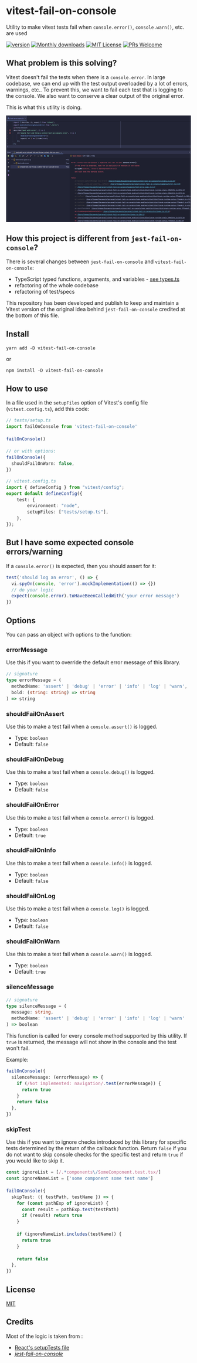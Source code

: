 # vitest-fail-on-console

Utility to make vitest tests fail when `console.error()`, `console.warn()`, etc. are used



[![version][version-badge]][package] [![Monthly downloads][npmstats-badge]][npmstats] [![MIT License][license-badge]][license] [![PRs Welcome][prs-badge]][prs]

## What problem is this solving?

Vitest doesn't fail the tests when there is a `console.error`. In large codebase, we can end up with the test output overloaded by a lot of errors, warnings, etc..
To prevent this, we want to fail each test that is logging to the console. We also want to conserve a clear output of the original error.

This is what this utility is doing.

![Example with console.error](./examples/example.png "Example with console.error")

## How this project is different from `jest-fail-on-console`?

There is several changes between `jest-fail-on-console` and `vitest-fail-on-console`:

- TypeScript typed functions, arguments, and variables - [see types.ts](./src/types.ts)
- refactoring of the whole codebase
- refactoring of test/specs

This repository has been developed and publish to keep and maintain a Vitest version 
of the original idea behind `jest-fail-on-console` credited at the bottom of this file.

## Install

```shell
yarn add -D vitest-fail-on-console
```

or

```shell
npm install -D vitest-fail-on-console
```

## How to use

In a file used in the `setupFiles` option of Vitest's config file (`vitest.config.ts`), add this code:

```ts
// tests/setup.ts
import failOnConsole from 'vitest-fail-on-console'

failOnConsole()

// or with options:
failOnConsole({
  shouldFailOnWarn: false,
})
```


```ts
// vitest.config.ts
import { defineConfig } from "vitest/config";
export default defineConfig({
    test: {
        environment: "node",
        setupFiles: ["tests/setup.ts"],
    },
});

```
## But I have some expected console errors/warning

If a `console.error()` is expected, then you should assert for it:

```ts
test('should log an error', () => {
  vi.spyOn(console, 'error').mockImplementation(() => {})
  // do your logic
  expect(console.error).toHaveBeenCalledWith('your error message')
})
```

## Options

You can pass an object with options to the function:

### errorMessage

Use this if you want to override the default error message of this library.

```ts
// signature
type errorMessage = (
  methodName: 'assert' | 'debug' | 'error' | 'info' | 'log' | 'warn',
  bold: (string: string) => string
) => string
```

### shouldFailOnAssert

Use this to make a test fail when a `console.assert()` is logged.

- Type: `boolean`
- Default: `false`

### shouldFailOnDebug

Use this to make a test fail when a `console.debug()` is logged.

- Type: `boolean`
- Default: `false`

### shouldFailOnError

Use this to make a test fail when a `console.error()` is logged.

- Type: `boolean`
- Default: `true`

### shouldFailOnInfo

Use this to make a test fail when a `console.info()` is logged.

- Type: `boolean`
- Default: `false`

### shouldFailOnLog

Use this to make a test fail when a `console.log()` is logged.

- Type: `boolean`
- Default: `false`

### shouldFailOnWarn

Use this to make a test fail when a `console.warn()` is logged.

- Type: `boolean`
- Default: `true`

### silenceMessage

```ts
// signature
type silenceMessage = (
  message: string,
  methodName: 'assert' | 'debug' | 'error' | 'info' | 'log' | 'warn'
) => boolean
```

This function is called for every console method supported by this utility.
If `true` is returned, the message will not show in the console and the test won't fail.

Example:

```ts
failOnConsole({
  silenceMessage: (errorMessage) => {
    if (/Not implemented: navigation/.test(errorMessage)) {
      return true
    }
    return false
  },
})
```

### skipTest

Use this if you want to ignore checks introduced by this library for specific tests determined by
the return of the callback function. Return `false` if you do not want to skip console checks for
the specific test and return `true` if you would like to skip it.

```ts
const ignoreList = [/.*components\/SomeComponent.test.tsx/]
const ignoreNameList = ['some component some test name']

failOnConsole({
  skipTest: ({ testPath, testName }) => {
    for (const pathExp of ignoreList) {
      const result = pathExp.test(testPath)
      if (result) return true
    }

    if (ignoreNameList.includes(testName)) {
      return true
    }
    
    return false
  },
})
```

## License

[MIT](https://github.com/thomasbroduch/vitest-fail-on-console/blob/develop/LICENSE)

## Credits

Most of the logic is taken from :
- [React's setupTests file](https://github.com/facebook/react/blob/main/scripts/jest/setupTests.js)
- [*jest-fail-on-console*](https://github.com/ValentinH/jest-fail-on-console/)

[version-badge]: https://img.shields.io/npm/v/vitest-fail-on-console.svg?style=flat-square
[package]: https://www.npmjs.com/package/vitest-fail-on-console
[downloads-badge]: https://img.shields.io/npm/dm/vitest-fail-on-console.svg?style=flat-square
[npmstats]: http://npm-stat.com/charts.html?package=vitest-fail-on-console
[npmstats-badge]: https://img.shields.io/npm/dm/vitest-fail-on-console.svg?style=flat-square
[license-badge]: https://img.shields.io/badge/license-MIT-blue.svg?style=flat-square
[license]: https://github.com/ValentinH/vitest-fail-on-console/blob/master/LICENSE
[prs-badge]: https://img.shields.io/badge/PRs-welcome-brightgreen.svg?style=flat-square
[prs]: http://makeapullrequest.com
